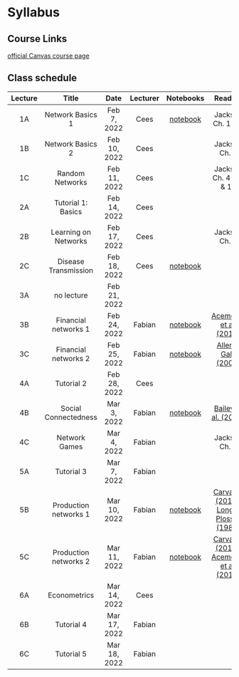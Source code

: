 # Syllabus

## Course Links

[official Canvas course page](https://discord.gg/Z5qnVf8)

## Class schedule

| Lecture | Title | Date | Lecturer | Notebooks | Reading |
|:-------:|:-----:|:----:|:--------:|:---------:|:-------:|
| 1A | Network Basics 1      | Feb  7, 2022 | Cees   | [notebook](/first-networks/) | Jackson Ch. 1 & 2 |
| 1B | Network Basics 2      | Feb 10, 2022 | Cees   |  | Jackson Ch. 3 |
| 1C | Random Networks       | Feb 11, 2022 | Cees   |  | Jackson Ch. 4--6 & 11 |
| 2A | Tutorial 1: Basics    | Feb 14, 2022 | Cees   |  | |
| 2B | Learning on Networks  | Feb 17, 2022 | Cees   |  | Jackson Ch. 8 |
| 2C | Disease Transmission  | Feb 18, 2022 | Cees   | [notebook](/disease/)  | |
| 3A | no lecture            | Feb 21, 2022 |        |                        | |
| 3B | Financial networks 1  | Feb 24, 2022 | Fabian | [notebook](/banks/)    | [Acemoglu et al. (2015)](https://www.aeaweb.org/articles?id=10.1257/aer.20130456) |
| 3C | Financial networks 2  | Feb 25, 2022 | Fabian | [notebook](/banks/)    | [Allen & Gale (2000)](https://www.jstor.org/stable/10.1086/262109) |
| 4A | Tutorial 2            | Feb 28, 2022 | Cees   |                        | |
| 4B | Social Connectedness  | Mar  3, 2022 | Fabian | [notebook](/facebook/) | [Bailey et al. (2018)](https://www.aeaweb.org/articles?id=10.1257/jep.32.3.259) | 
| 4C | Network Games         | Mar  4, 2022 | Fabian | | Jackson Ch. 9 |
| 5A | Tutorial 3            | Mar  7, 2022 | Fabian | | |
| 5B | Production networks 1 | Mar 10, 2022 | Fabian | [notebook](/production/) | [Carvalho (2014)](https://www.aeaweb.org/articles.php?doi=10.1257/jep.28.4.23), [Long & Plosser (1982)](https://www.jstor.org/stable/1840430) |
| 5C | Production networks 2 | Mar 11, 2022 | Fabian | [notebook](/production/) | [Carvalho (2014)](https://www.aeaweb.org/articles.php?doi=10.1257/jep.28.4.23), [Acemoglu et al. (2012)](https://economics.mit.edu/files/8135) |
| 6A | Econometrics          | Mar 14, 2022 | Cees   | | |
| 6B | Tutorial 4            | Mar 17, 2022 | Fabian | | |
| 6C | Tutorial 5            | Mar 18, 2022 | Fabian | | |


